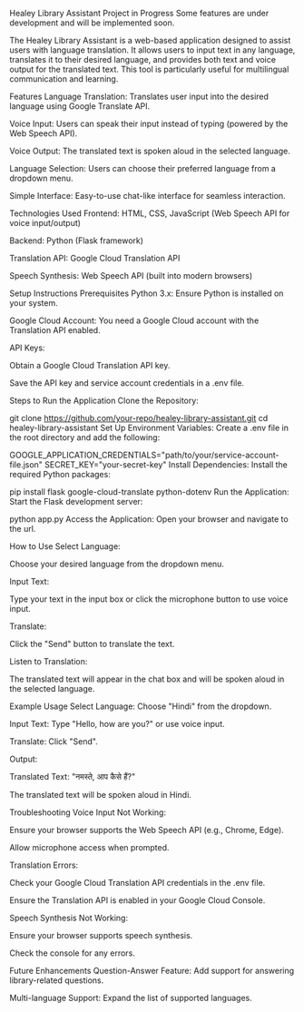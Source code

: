 Healey Library Assistant
Project in Progress
Some features are under development and will be implemented soon.

The Healey Library Assistant is a web-based application designed to assist users with language translation. It allows users to input text in any language, translates it to their desired language, and provides both text and voice output for the translated text. This tool is particularly useful for multilingual communication and learning.

Features
Language Translation: Translates user input into the desired language using Google Translate API.

Voice Input: Users can speak their input instead of typing (powered by the Web Speech API).

Voice Output: The translated text is spoken aloud in the selected language.

Language Selection: Users can choose their preferred language from a dropdown menu.

Simple Interface: Easy-to-use chat-like interface for seamless interaction.

Technologies Used
Frontend: HTML, CSS, JavaScript (Web Speech API for voice input/output)

Backend: Python (Flask framework)

Translation API: Google Cloud Translation API

Speech Synthesis: Web Speech API (built into modern browsers)

Setup Instructions
Prerequisites
Python 3.x: Ensure Python is installed on your system.

Google Cloud Account: You need a Google Cloud account with the Translation API enabled.

API Keys:

Obtain a Google Cloud Translation API key.

Save the API key and service account credentials in a .env file.

Steps to Run the Application
Clone the Repository:


git clone https://github.com/your-repo/healey-library-assistant.git
cd healey-library-assistant
Set Up Environment Variables:
Create a .env file in the root directory and add the following:


GOOGLE_APPLICATION_CREDENTIALS="path/to/your/service-account-file.json"
SECRET_KEY="your-secret-key"
Install Dependencies:
Install the required Python packages:


pip install flask google-cloud-translate python-dotenv
Run the Application:
Start the Flask development server:


python app.py
Access the Application:
Open your browser and navigate to the url. 

How to Use
Select Language:

Choose your desired language from the dropdown menu.

Input Text:

Type your text in the input box or click the microphone button to use voice input.

Translate:

Click the "Send" button to translate the text.

Listen to Translation:

The translated text will appear in the chat box and will be spoken aloud in the selected language.

Example Usage
Select Language: Choose "Hindi" from the dropdown.

Input Text: Type "Hello, how are you?" or use voice input.

Translate: Click "Send".

Output:

Translated Text: "नमस्ते, आप कैसे हैं?"

The translated text will be spoken aloud in Hindi.

Troubleshooting
Voice Input Not Working:

Ensure your browser supports the Web Speech API (e.g., Chrome, Edge).

Allow microphone access when prompted.

Translation Errors:

Check your Google Cloud Translation API credentials in the .env file.

Ensure the Translation API is enabled in your Google Cloud Console.

Speech Synthesis Not Working:

Ensure your browser supports speech synthesis.

Check the console for any errors.

Future Enhancements
Question-Answer Feature: Add support for answering library-related questions.

Multi-language Support: Expand the list of supported languages.
